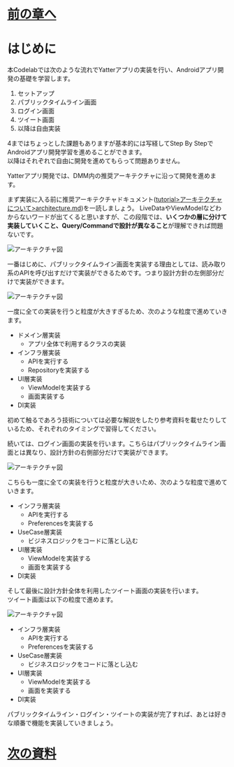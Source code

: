 # [前の章へ](../0.環境構築/2_エミュレータ作成.md)
# はじめに
本Codelabでは次のような流れでYatterアプリの実装を行い、Androidアプリ開発の基礎を学習します。  

1. セットアップ
2. パブリックタイムライン画面
3. ログイン画面
4. ツイート画面
5. 以降は自由実装

4まではちょっとした課題もありますが基本的には写経してStep By StepでAndroidアプリ開発学習を進めることができます。  
以降はそれぞれで自由に開発を進めてもらって問題ありません。  

Yatterアプリ開発では、DMM内の推奨アーキテクチャに沿って開発を進めます。  

まず実装に入る前に推奨アーキテクチャドキュメント([tutorial>アーキテクチャについて>architecture.md](../../tutorial/アーキテクチャについて/architecture.md))を一読しましょう。
LiveDataやViewModelなどわからないワードが出てくると思いますが、この段階では、**いくつかの層に分けて実装していくこと、Query/Commandで設計が異なること**が理解できれば問題ないです。  

![アーキテクチャ図](../image/1/architecture.png)

一番はじめに、パブリックタイムライン画面を実装する理由としては、読み取り系のAPIを呼び出すだけで実装ができるためです。つまり設計方針の左側部分だけで実装ができます。  

![アーキテクチャ図](../image/1/architecture_query.png)

一度に全ての実装を行うと粒度が大きすぎるため、次のような粒度で進めていきます。  

- ドメイン層実装
  - アプリ全体で利用するクラスの実装
- インフラ層実装
  - APIを実行する
  - Repositoryを実装する
- UI層実装
  - ViewModelを実装する
  - 画面実装する
- DI実装

初めて触るであろう技術については必要な解説をしたり参考資料を載せたりしているため、それぞれのタイミングで習得してください。  

続いては、ログイン画面の実装を行います。こちらはパブリックタイムライン画面とは異なり、設計方針の右側部分だけで実装ができます。  

![アーキテクチャ図](../image/1/architecture_command.png)

こちらも一度に全ての実装を行うと粒度が大きいため、次のような粒度で進めていきます。  

- インフラ層実装
  - APIを実行する
  - Preferencesを実装する
- UseCase層実装
  - ビジネスロジックをコードに落とし込む
- UI層実装
  - ViewModelを実装する
  - 画面を実装する
- DI実装

そして最後に設計方針全体を利用したツイート画面の実装を行います。  
ツイート画面は以下の粒度で進めます。  

![アーキテクチャ図](../image/1/architecture_both.png)

- インフラ層実装
  - APIを実行する
  - Preferencesを実装する
- UseCase層実装
  - ビジネスロジックをコードに落とし込む
- UI層実装
  - ViewModelを実装する
  - 画面を実装する
- DI実装

パブリックタイムライン・ログイン・ツイートの実装が完了すれば、あとは好きな順番で機能を実装していきましょう。  

# [次の資料](2_実装済みの機能.md)
